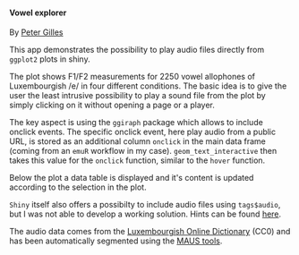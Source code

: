 #### Vowel explorer

By [Peter Gilles](https://twitter.com/PeterGilles)

This app demonstrates the possibility to play audio files directly from `ggplot2` plots in shiny.

The plot shows F1/F2 measurements for 2250 vowel allophones of Luxembourgish /e/ in four different conditions. The basic idea is to give the user the least intrusive possibility to play a sound file from the plot by simply clicking on it without opening a page or a player.

The key aspect is using the `ggiraph` package which allows to include onclick events. The specific onclick event, here play audio from a public URL, is stored as an additional column `onclick` in the main data frame (coming from an `emuR` workflow in my case). `geom_text_interactive` then takes this value for the `onclick` function, similar to the `hover` function.

Below the plot a data table is displayed and it's content is updated according to the selection in the plot.

`Shiny` itself also offers a possibilty to include audio files using `tags$audio`, but I was not able to develop a working solution. Hints can be found [here](https://stackoverflow.com/questions/36205419/r-shiny-audio-playback/36207511#36207511).

The audio data comes from the [Luxembourgish Online Dictionary](https://github.com/spellchecker-lu/lod-audio-mirror) (CC0) and has been automatically segmented using the [MAUS tools](https://clarin.phonetik.uni-muenchen.de/BASWebServices/interface).